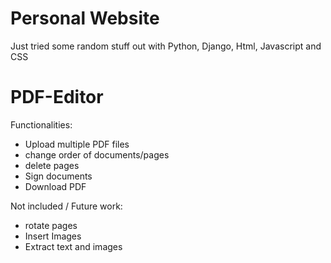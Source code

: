# Personal Website

Just tried some random stuff out with Python, Django, Html, Javascript and CSS

# PDF-Editor

Functionalities:

  - Upload multiple PDF files
  - change order of documents/pages
  - delete pages
  - Sign documents
  - Download PDF

Not included / Future work:
 
 - rotate pages
 - Insert Images
 - Extract text and images

